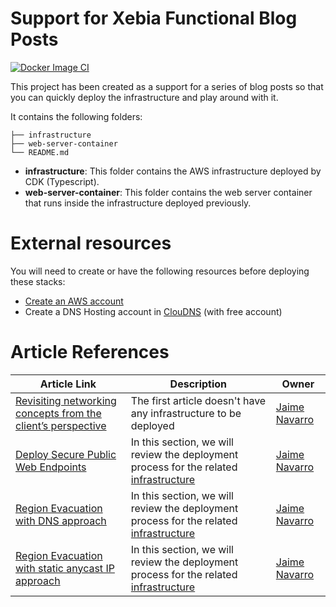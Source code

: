 # Support for Xebia Functional Blog Posts

[![Docker Image CI](https://github.com/jaimenavarro/aws-cdk-region-evacuation/actions/workflows/docker-ci.yml/badge.svg)](https://github.com/jaimenavarro/aws-cdk-region-evacuation/actions/workflows/docker-ci.yml)

This project has been created as a support for a series of blog posts so that you can quickly deploy the infrastructure and play around with it.

It contains the following folders:
```
├── infrastructure
├── web-server-container
└── README.md
```
* **infrastructure**: This folder contains the AWS infrastructure deployed by CDK (Typescript).
* **web-server-container**: This folder contains the web server container that runs inside the infrastructure deployed previously.

# External resources
You will need to create or have the following resources before deploying these stacks:
* [Create an AWS account](https://repost.aws/knowledge-center/create-and-activate-aws-account)
* Create a DNS Hosting account in [ClouDNS](https://www.cloudns.net) (with free account)

# Article References
| Article Link                                                                                                                            | Description                                                                                                                   | Owner                                            |
|-----------------------------------------------------------------------------------------------------------------------------------------|-------------------------------------------------------------------------------------------------------------------------------|--------------------------------------------------|
| [Revisiting networking concepts from the client’s perspective](https://xebia.com/blog/building-resilient-public-networking-aws-part-1/) | The first article doesn't have any infrastructure to be deployed                                                              | [Jaime Navarro](https://github.com/jaimenavarro) |
| [Deploy Secure Public Web Endpoints](https://xebia.com/blog/building-resilient-public-networking-on-aws-part-2/)                        | In this section, we will review the deployment process for the related [infrastructure](infrastructure/blog_post_2/README.md) | [Jaime Navarro](https://github.com/jaimenavarro) |
| [Region Evacuation with DNS approach](https://xebia.com/blog/building-resilient-public-networking-aws-part-3/)                          | In this section, we will review the deployment process for the related [infrastructure](infrastructure/blog_post_3/README.md) | [Jaime Navarro](https://github.com/jaimenavarro) |
| [Region Evacuation with static anycast IP approach](https://xebia.com/blog/)                                                            | In this section, we will review the deployment process for the related [infrastructure](infrastructure/blog_post_4/README.md) | [Jaime Navarro](https://github.com/jaimenavarro) |